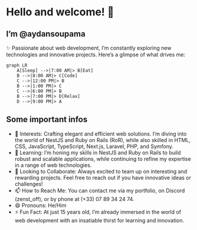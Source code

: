 # Hello and welcome! 👋
## I’m @aydansoupama

✨ Passionate about web development, I’m constantly exploring new technologies and innovative projects. Here’s a glimpse of what drives me:

```mermaid
graph LR
    A[Sleep] -->|7:00 AM|> B[Eat]
    B -->|8:00 AM|> C[Code]
    C -->|12:00 PM|> B
    B -->|1:00 PM|> C
    C -->|6:00 PM|> B
    B -->|7:00 PM|> D[Relax]
    D -->|9:00 PM|> A
```

## Some important infos
-    🔭 Interests: Crafting elegant and efficient web solutions. I’m diving into the world of NestJS and Ruby on Rails (RoR), while also skilled in HTML, CSS, JavaScript, TypeScript, Next.js, Laravel, PHP, and Symfony.
-    🌱 Learning: I’m honing my skills in NestJS and Ruby on Rails to build robust and scalable applications, while continuing to refine my expertise in a range of web technologies.
-    💞️ Looking to Collaborate: Always excited to team up on interesting and rewarding projects. Feel free to reach out if you have innovative ideas or challenges!
-    📫 How to Reach Me: You can contact me via my portfolio, on Discord (zenst_off), or by phone at (+33) 07 89 34 24 74.
-    😄 Pronouns: He/Him
-    ⚡ Fun Fact: At just 15 years old, I’m already immersed in the world of web development with an insatiable thirst for learning and innovation.
